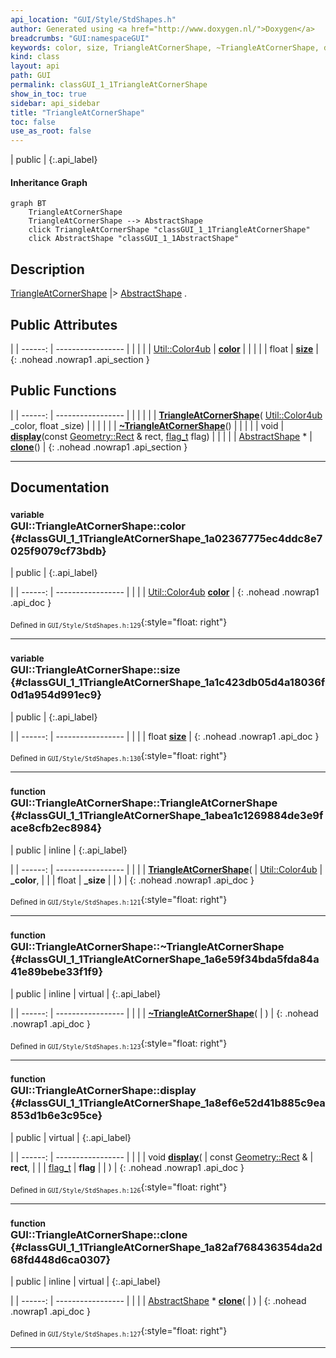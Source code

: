 ```yaml
---
api_location: "GUI/Style/StdShapes.h"
author: Generated using <a href="http://www.doxygen.nl/">Doxygen</a>
breadcrumbs: "GUI:namespaceGUI"
keywords: color, size, TriangleAtCornerShape, ~TriangleAtCornerShape, display, clone
kind: class
layout: api
path: GUI
permalink: classGUI_1_1TriangleAtCornerShape
show_in_toc: true
sidebar: api_sidebar
title: "TriangleAtCornerShape"
toc: false
use_as_root: false
---
```


| public |
{:.api_label}

#### Inheritance Graph

```mermaid
graph BT
	TriangleAtCornerShape
	TriangleAtCornerShape --> AbstractShape
	click TriangleAtCornerShape "classGUI_1_1TriangleAtCornerShape"
	click AbstractShape "classGUI_1_1AbstractShape"
```

## Description

[TriangleAtCornerShape](classGUI_1_1TriangleAtCornerShape) |> [AbstractShape](classGUI_1_1AbstractShape) .



## Public Attributes

|
| ------: | ----------------- |
|  | |
| [Util::Color4ub](classUtil_1_1Color4ub) | **[color](#classGUI_1_1TriangleAtCornerShape_1a02367775ec4ddc8e7025f9079cf73bdb)**  |
|  | |
| float | **[size](#classGUI_1_1TriangleAtCornerShape_1a1c423db05d4a18036f0d1a954d991ec9)**  |
{: .nohead .nowrap1 .api_section }


## Public Functions

|
| ------: | ----------------- |
|  | |
|  | **[TriangleAtCornerShape](#classGUI_1_1TriangleAtCornerShape_1abea1c1269884de3e9face8cfb2ec8984)**( [Util::Color4ub](classUtil_1_1Color4ub)  _color, float _size) |
|  | |
|  | **[~TriangleAtCornerShape](#classGUI_1_1TriangleAtCornerShape_1a6e59f34bda5fda84a41e89bebe33f1f9)**() |
|  | |
| void | **[display](#classGUI_1_1TriangleAtCornerShape_1a8ef6e52d41b885c9ea853d1b6e3c95ce)**(const [Geometry::Rect](namespaceGeometry#namespaceGeometry_1acedeea2f6bddd99f077df6f73901a875) & rect,  [flag_t](classGUI_1_1AbstractShape#classGUI_1_1AbstractShape_1a30ae7217ac48efbb16cf6053706fead5)  flag) |
|  | |
| [AbstractShape](classGUI_1_1AbstractShape) * | **[clone](#classGUI_1_1TriangleAtCornerShape_1a82af768436354da2d68fd448d6ca0307)**() |
{: .nohead .nowrap1 .api_section }


-------------------------------------------------------------------

## Documentation

### <small>variable</small><br/> GUI::TriangleAtCornerShape::color {#classGUI_1_1TriangleAtCornerShape_1a02367775ec4ddc8e7025f9079cf73bdb}

| public |
{:.api_label}

|
| ------: | ----------------- |
|  |
| [Util::Color4ub](classUtil_1_1Color4ub) **[color](#classGUI_1_1TriangleAtCornerShape_1a02367775ec4ddc8e7025f9079cf73bdb)**  |
{: .nohead .nowrap1 .api_doc }





<sub>Defined in `GUI/Style/StdShapes.h:129`</sub>{:style="float: right"}

-------------------------------------------------------------------

### <small>variable</small><br/> GUI::TriangleAtCornerShape::size {#classGUI_1_1TriangleAtCornerShape_1a1c423db05d4a18036f0d1a954d991ec9}

| public |
{:.api_label}

|
| ------: | ----------------- |
|  |
| float **[size](#classGUI_1_1TriangleAtCornerShape_1a1c423db05d4a18036f0d1a954d991ec9)**  |
{: .nohead .nowrap1 .api_doc }





<sub>Defined in `GUI/Style/StdShapes.h:130`</sub>{:style="float: right"}

-------------------------------------------------------------------

### <small>function</small><br/> GUI::TriangleAtCornerShape::TriangleAtCornerShape {#classGUI_1_1TriangleAtCornerShape_1abea1c1269884de3e9face8cfb2ec8984}

| public | inline |
{:.api_label}

|
| ------: | ----------------- |
|  |
|  **[TriangleAtCornerShape](#classGUI_1_1TriangleAtCornerShape_1abea1c1269884de3e9face8cfb2ec8984)**( |  [Util::Color4ub](classUtil_1_1Color4ub)  | **_color**, |
| | float | **_size** |
|   ) |
{: .nohead .nowrap1 .api_doc }





<sub>Defined in `GUI/Style/StdShapes.h:121`</sub>{:style="float: right"}

-------------------------------------------------------------------

### <small>function</small><br/> GUI::TriangleAtCornerShape::~TriangleAtCornerShape {#classGUI_1_1TriangleAtCornerShape_1a6e59f34bda5fda84a41e89bebe33f1f9}

| public | inline | virtual |
{:.api_label}

|
| ------: | ----------------- |
|  |
|  **[~TriangleAtCornerShape](#classGUI_1_1TriangleAtCornerShape_1a6e59f34bda5fda84a41e89bebe33f1f9)**( |  ) |
{: .nohead .nowrap1 .api_doc }





<sub>Defined in `GUI/Style/StdShapes.h:123`</sub>{:style="float: right"}

-------------------------------------------------------------------

### <small>function</small><br/> GUI::TriangleAtCornerShape::display {#classGUI_1_1TriangleAtCornerShape_1a8ef6e52d41b885c9ea853d1b6e3c95ce}

| public | virtual |
{:.api_label}

|
| ------: | ----------------- |
|  |
| void **[display](#classGUI_1_1TriangleAtCornerShape_1a8ef6e52d41b885c9ea853d1b6e3c95ce)**( | const [Geometry::Rect](namespaceGeometry#namespaceGeometry_1acedeea2f6bddd99f077df6f73901a875) & | **rect**, |
| |  [flag_t](classGUI_1_1AbstractShape#classGUI_1_1AbstractShape_1a30ae7217ac48efbb16cf6053706fead5)  | **flag** |
|   ) |
{: .nohead .nowrap1 .api_doc }





<sub>Defined in `GUI/Style/StdShapes.h:126`</sub>{:style="float: right"}

-------------------------------------------------------------------

### <small>function</small><br/> GUI::TriangleAtCornerShape::clone {#classGUI_1_1TriangleAtCornerShape_1a82af768436354da2d68fd448d6ca0307}

| public | inline | virtual |
{:.api_label}

|
| ------: | ----------------- |
|  |
| [AbstractShape](classGUI_1_1AbstractShape) * **[clone](#classGUI_1_1TriangleAtCornerShape_1a82af768436354da2d68fd448d6ca0307)**( |  ) |
{: .nohead .nowrap1 .api_doc }





<sub>Defined in `GUI/Style/StdShapes.h:127`</sub>{:style="float: right"}

-------------------------------------------------------------------

